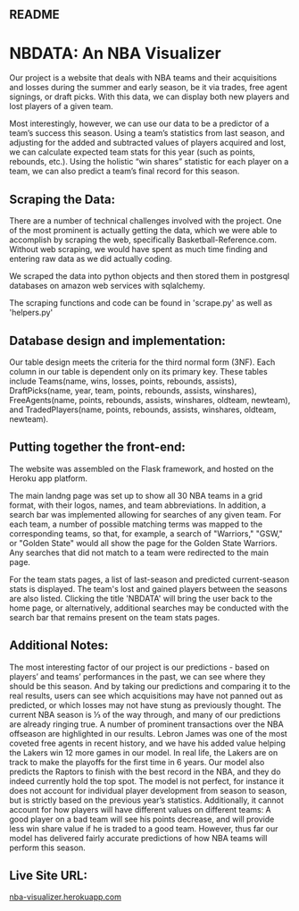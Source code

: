 ## README

# NBDATA: An NBA Visualizer

Our project is a website that deals with NBA teams and their acquisitions and losses during the summer and early season, be it via trades, free agent signings, or draft picks. With this data, we can display both new players and lost players of a given team.

Most interestingly, however, we can use our data to be a predictor of a team’s success this season. Using a team’s statistics from last season, and adjusting for the added and subtracted values of players acquired and lost, we can calculate expected team stats for this year (such as points, rebounds, etc.). Using the holistic “win shares” statistic for each player on a team, we can also predict a team’s final record for this season.

## Scraping the Data:

There are a number of technical challenges involved with the project. One of the most prominent is actually getting the data, which we were able to accomplish by scraping the web, specifically Basketball-Reference.com. Without web scraping, we would have spent as much time finding and entering raw data as we did actually coding.

We scraped the data into python objects and then stored them in postgresql databases on amazon web services with sqlalchemy.

The scraping functions and code can be found in 'scrape.py' as well as 'helpers.py'

## Database design and implementation:

Our table design meets the criteria for the third normal form (3NF). Each column in our table is dependent only on its primary key. These tables include Teams(name, wins, losses, points, rebounds, assists), DraftPicks(name, year, team, points, rebounds, assists, winshares), FreeAgents(name, points, rebounds, assists, winshares, oldteam, newteam), and TradedPlayers(name, points, rebounds, assists, winshares, oldteam, newteam).

## Putting together the front-end:

The website was assembled on the Flask framework, and hosted on the Heroku app platform.

The main landng page was set up to show all 30 NBA teams in a grid format, with their logos, names, and team abbreviations. In addition, a search bar was implemented allowing for searches of any given team. For each team, a number of possible matching terms was mapped to the corresponding teams, so that, for example, a search of "Warriors," "GSW," or "Golden State" would all show the page for the Golden State Warriors. Any searches that did not match to a team were redirected to the main page.

For the team stats pages, a list of last-season and predicted current-season stats is displayed. The team's lost and gained players between the seasons are also listed. Clicking the title 'NBDATA' will bring the user back to the home page, or alternatively, additional searches may be conducted with the search bar that remains present on the team stats pages.

## Additional Notes:

The most interesting factor of our project is our predictions - based on players’ and teams’ performances in the past, we can see where they should be this season. And by taking our predictions and comparing it to the real results, users can see which acquisitions may have not panned out as predicted, or which losses may not have stung as previously thought. The current NBA season is ⅓ of the way through, and many of our predictions are already ringing true. A number of prominent transactions over the NBA offseason are highlighted in our results. Lebron James was one of the most coveted free agents in recent history, and we have his added value helping the Lakers win 12 more games in our model. In real life, the Lakers are on track to make the playoffs for the first time in 6 years. Our model also predicts the Raptors to finish with the best record in the NBA, and they do indeed currently hold the top spot. The model is not perfect, for instance it does not account for individual player development from season to season,  but is strictly based on the previous year’s statistics. Additionally, it cannot account for how players will have different values on different teams: A good player on a bad team will see his points decrease, and will provide less win share value if he is traded to a good team. However, thus far our model has delivered fairly accurate predictions of how NBA teams will perform this season.

## Live Site URL:

[nba-visualizer.herokuapp.com](https://nba-visualizer.herokuapp.com)
